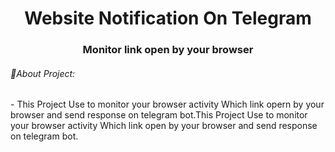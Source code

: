 <h1 align="center">Website Notification On Telegram</h1>

<h3 align="center">Monitor link open by your browser</h3>

<h6 align="left">📝About Project:</h6>
- This Project Use to monitor your browser activity Which link opern by your browser and send response on telegram bot.This Project Use to monitor your browser activity Which link open by your browser and send response on telegram bot.

